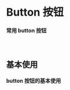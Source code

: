 <script setup>
import buttonType from './buttonType.vue';
import preview from '@/components/preview.vue';
</script>

# Button 按钮

#### 常用 button 按钮

<br/>

## 基本使用

#### button 按钮的基本使用

<br/>
<div class="source">
  <buttonType/>
</div>
<preview compName="button" demoName="buttonType"/>